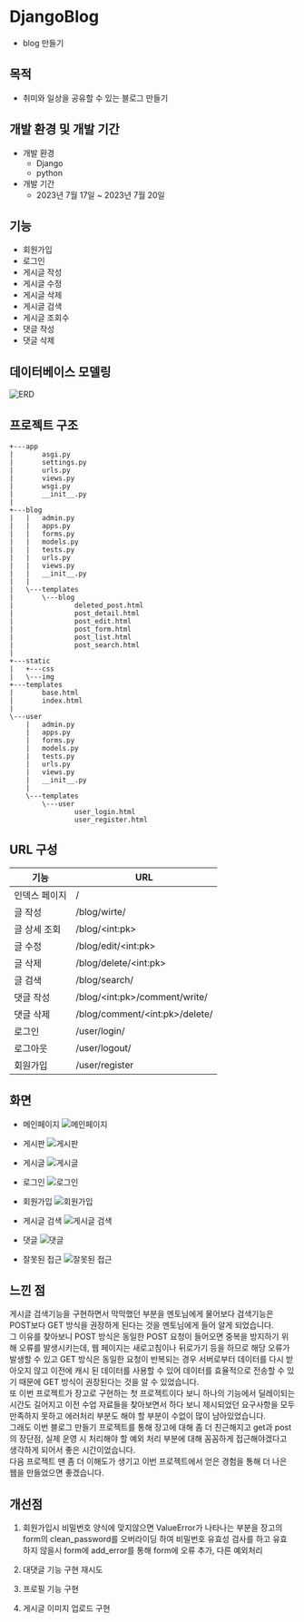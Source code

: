# DjangoBlog
- blog 만들기

## 목적
- 취미와 일상을 공유할 수 있는 블로그 만들기

## 개발 환경 및 개발 기간
- 개발 환경
  - Django
  - python
- 개발 기간
  - 2023년 7월 17일 ~ 2023년 7월 20일

## 기능
- 회원가입
- 로그인
- 게시글 작성
- 게시글 수정
- 게시글 삭제
- 게시글 검색
- 게시글 조회수
- 댓글 작성
- 댓글 삭제


## 데이터베이스 모델링
![ERD](https://github.com/gns0314/DjangoBlog/assets/34575297/42c35f16-c60e-43d5-8c01-dfdad1a0e814)

## 프로젝트 구조
```
+---app
|       asgi.py
|       settings.py
|       urls.py
|       views.py
|       wsgi.py
|       __init__.py
|       
+---blog
|   |   admin.py
|   |   apps.py
|   |   forms.py
|   |   models.py
|   |   tests.py
|   |   urls.py
|   |   views.py
|   |   __init__.py
|   |   
|   \---templates
|       \---blog
|               deleted_post.html
|               post_detail.html
|               post_edit.html
|               post_form.html
|               post_list.html
|               post_search.html
|               
+---static
|   +---css
|   \---img
+---templates
|       base.html
|       index.html
|       
\---user
    |   admin.py
    |   apps.py
    |   forms.py
    |   models.py
    |   tests.py
    |   urls.py
    |   views.py
    |   __init__.py
    |   
    \---templates
        \---user
                user_login.html
                user_register.html
```

## URL 구성
| 기능           | URL |
|----------------|-----|
| 인덱스 페이지 |  /  |
| 글 작성 | /blog/wirte/ |
| 글 상세 조회 | /blog/\<int:pk\> |
| 글 수정 | /blog/edit/\<int:pk\> |
| 글 삭제 | /blog/delete/\<int:pk\> |
| 글 검색 | /blog/search/ |
| 댓글 작성 | /blog/\<int:pk\>/comment/write/ |
| 댓글 삭제 | /blog/comment/\<int:pk\>/delete/ |
| 로그인 | /user/login/ |
| 로그아웃 | /user/logout/ |
| 회원가입 | /user/register |

## 화면
- 메인페이지
![메인페이지](https://github.com/gns0314/DjangoBlog/assets/34575297/4e2663ad-79cb-44d6-8116-20beb09ed68e)

- 게시판
![게시판](https://github.com/gns0314/DjangoBlog/assets/34575297/7f639247-9243-4901-9a98-c11745e1a1eb)

- 게시글
![게시글](https://github.com/gns0314/DjangoBlog/assets/34575297/6af1fdd7-566c-4cee-85ab-06074c2c4596)

- 로그인
![로그인](https://github.com/gns0314/DjangoBlog/assets/34575297/b2ffc69e-015d-4c50-b3c5-5840500e1071)

- 회원가입
![회원가입](https://github.com/gns0314/DjangoBlog/assets/34575297/072196cd-c797-4a21-89d5-103b7607b95b)

- 게시글 검색
![게시글 검색](https://github.com/gns0314/DjangoBlog/assets/34575297/af3e436e-2352-46fe-9f84-a346d6432608)

- 댓글
![댓글](https://github.com/gns0314/DjangoBlog/assets/34575297/7e06f955-88a4-4798-b7a7-72b4b7d11596)

- 잘못된 접근
![잘못된 접근](https://github.com/gns0314/DjangoBlog/assets/34575297/5341c84e-7603-4a58-8dbb-31ca094fb83e)

## 느낀 점
게시글 검색기능을 구현하면서 막막했던 부분을 멘토님에게 물어보다 검색기능은 POST보다 GET 방식을 권장하게 된다는 것을 멘토님에게 들어 알게 되었습니다.  
그 이유를 찾아보니 POST 방식은 동일한 POST 요청이 들어오면 중복을 방지하기 위해 오류를 발생시키는데, 웹 페이지는 새로고침이나 뒤로가기 등을 하므로 해당 오류가 발생할 수 있고 GET 방식은 동일한 요청이 반복되는 경우 서버로부터 데이터를 다시 받아오지 않고 이전에 캐시 된 데이터를 사용할 수 있어 데이터를 효율적으로 전송할 수 있기 때문에 GET 방식이 권장된다는 것을 알 수 있었습니다.  
또 이번 프로젝트가 장고로 구현하는 첫 프로젝트이다 보니 하나의 기능에서 딜레이되는 시간도 길어지고 이전 수업 자료들을 찾아보면서 하다 보니
제시되었던 요구사항을 모두 만족하지 못하고 에러처리 부분도 해야 할 부분이 수없이 많이 남아있었습니다.  
그래도 이번 블로그 만들기 프로젝트를 통해 장고에 대해 좀 더 친근해지고 get과 post의 장단점, 실제 운영 시 처리해야 할 예외 처리 부분에 대해 꼼꼼하게 접근해야겠다고 생각하게 되어서 좋은 시간이었습니다.   
다음 프로젝트 땐 좀 더 이해도가 생기고 이번 프로젝트에서 얻은 경험을 통해 더 나은 웹을 만들었으면 좋겠습니다.

## 개선점
1. 회원가입시 비밀번호 양식에 맞지않으면 ValueError가 나타나는 부분을 장고의 form의 clean_password를 오버라이딩 하여 비밀번호 유효성 검사를 하고 유효 하지 않을시 form에 add_error를 통해 form에 오류 추가, 다른 예외처리

2. 대댓글 기능 구현 재시도

3. 프로필 기능 구현

4. 게시글 이미지 업로드 구현
